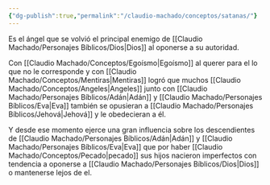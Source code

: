 ```yaml
---
{"dg-publish":true,"permalink":"/claudio-machado/conceptos/satanas/"}
---
```


Es el ángel que se volvió el principal enemigo de [[Claudio Machado/Personajes Bíblicos/Dios\|Dios]] al oponerse a su autoridad. 

Con [[Claudio Machado/Conceptos/Egoísmo\|Egoísmo]] al querer para el lo que no le corresponde y con [[Claudio Machado/Conceptos/Mentiras\|Mentiras]] logró que muchos [[Claudio Machado/Conceptos/Angeles\|Angeles]] junto con [[Claudio Machado/Personajes Bíblicos/Adán\|Adán]] y [[Claudio Machado/Personajes Bíblicos/Eva\|Eva]] también se opusieran a [[Claudio Machado/Personajes Bíblicos/Jehová\|Jehová]] y le obedecieran a él. 

Y desde ese momento ejerce una gran influencia sobre los descendientes de [[Claudio Machado/Personajes Bíblicos/Adán\|Adán]] y [[Claudio Machado/Personajes Bíblicos/Eva\|Eva]] que por haber [[Claudio Machado/Conceptos/Pecado\|pecado]] sus hijos nacieron imperfectos con tendencia a oponerse a [[Claudio Machado/Personajes Bíblicos/Dios\|Dios]] o mantenerse lejos de el.




